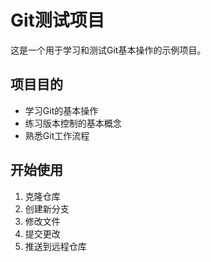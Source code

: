 # Git测试项目

这是一个用于学习和测试Git基本操作的示例项目。

## 项目目的

- 学习Git的基本操作
- 练习版本控制的基本概念
- 熟悉Git工作流程

## 开始使用

1. 克隆仓库
2. 创建新分支
3. 修改文件
4. 提交更改
5. 推送到远程仓库
